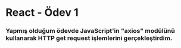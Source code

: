 # React - Ödev 1

### Yapmış olduğum ödevde JavaScript'in "axios" modülünü kullanarak HTTP get request işlemlerini gerçekleştirdim.
